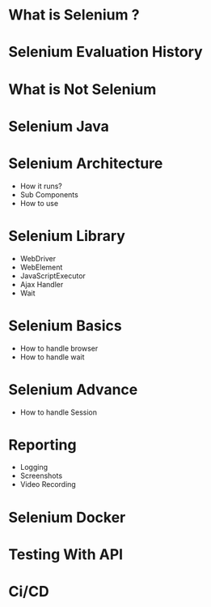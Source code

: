 # What is Selenium ?

# Selenium Evaluation History

# What is Not Selenium

# Selenium Java 

# Selenium Architecture 
- How it runs?
- Sub Components
- How to use

# Selenium Library 
- WebDriver
- WebElement
- JavaScriptExecutor
- Ajax Handler
- Wait

# Selenium Basics
- How to handle browser
- How to handle wait

# Selenium Advance
- How to handle Session

# Reporting 
- Logging 
- Screenshots 
- Video Recording 

# Selenium Docker 

# Testing With API 

# Ci/CD
